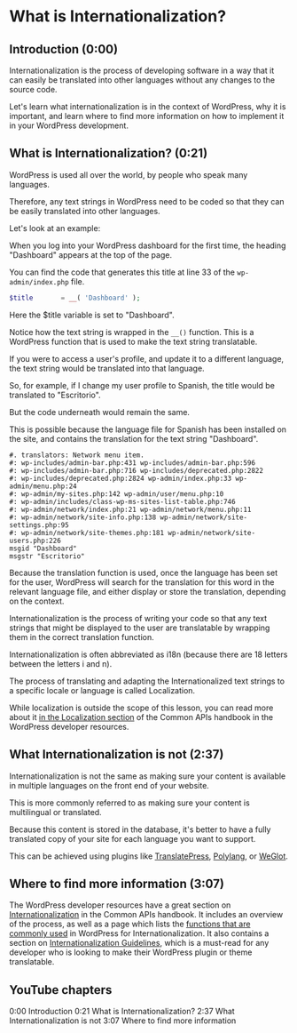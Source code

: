 # What is Internationalization?

## Introduction (0:00)

Internationalization is the process of developing software in a way that it can easily be translated into other languages without any changes to the source code.

Let's learn what internationalization is in the context of WordPress, why it is important, and learn where to find more information on how to implement it in your WordPress development.

## What is Internationalization? (0:21)

WordPress is used all over the world, by people who speak many languages. 

Therefore, any text strings in WordPress need to be coded so that they can be easily translated into other languages.

Let's look at an example:

When you log into your WordPress dashboard for the first time, the heading "Dashboard" appears at the top of the page.

You can find the code that generates this title at line 33 of the `wp-admin/index.php` file.

```php
$title       = __( 'Dashboard' );
```

Here the $title variable is set to "Dashboard".

Notice how the text string is wrapped in the `__()` function. This is a WordPress function that is used to make the text string translatable.

If you were to access a user's profile, and update it to a different language, the text string would be translated into that language.

So, for example, if I change my user profile to Spanish, the title would be translated to "Escritorio".

But the code underneath would remain the same.

This is possible because the language file for Spanish has been installed on the site, and contains the translation for the text string "Dashboard".

```
#. translators: Network menu item.
#: wp-includes/admin-bar.php:431 wp-includes/admin-bar.php:596
#: wp-includes/admin-bar.php:716 wp-includes/deprecated.php:2822
#: wp-includes/deprecated.php:2824 wp-admin/index.php:33 wp-admin/menu.php:24
#: wp-admin/my-sites.php:142 wp-admin/user/menu.php:10
#: wp-admin/includes/class-wp-ms-sites-list-table.php:746
#: wp-admin/network/index.php:21 wp-admin/network/menu.php:11
#: wp-admin/network/site-info.php:138 wp-admin/network/site-settings.php:95
#: wp-admin/network/site-themes.php:181 wp-admin/network/site-users.php:226
msgid "Dashboard"
msgstr "Escritorio"
```

Because the translation function is used, once the language has been set for the user, WordPress will search for the translation for this word in the relevant language file, and either display or store the translation, depending on the context.

Internationalization is the process of writing your code so that any text strings that might be displayed to the user are translatable by wrapping them in the correct translation function. 

Internationalization is often abbreviated as i18n (because there are 18 letters between the letters i and n).

The process of translating and adapting the Internationalized text strings to a specific locale or language is called Localization.

While localization is outside the scope of this lesson, you can read more about it [in the Localization section](https://developer.wordpress.org/apis/internationalization/localization/) of the Common APIs handbook in the WordPress developer resources.

## What Internationalization is not (2:37)

Internationalization is not the same as making sure your content is available in multiple languages on the front end of your website. 

This is more commonly referred to as making sure your content is multilingual or translated. 

Because this content is stored in the database, it's better to have a fully translated copy of your site for each language you want to support. 

This can be achieved using plugins like [TranslatePress](https://wordpress.org/plugins/translatepress-multilingual/), [Polylang](https://wordpress.org/plugins/polylang/), or [WeGlot](https://wordpress.org/plugins/weglot). 

## Where to find more information (3:07)

The WordPress developer resources have a great section on [Internationalization](https://developer.wordpress.org/apis/internationalization/) in the Common APIs handbook. It includes an overview of the process, as well as a page which lists the [functions that are commonly used](https://developer.wordpress.org/apis/internationalization/internationalization-functions/) in WordPress for Internationalization. It also contains a section on [Internationalization Guidelines](https://developer.wordpress.org/apis/internationalization/internationalization-guidelines/), which is a must-read for any developer who is looking to make their WordPress plugin or theme translatable.


## YouTube chapters

0:00 Introduction
0:21 What is Internationalization?
2:37 What Internationalization is not
3:07 Where to find more information